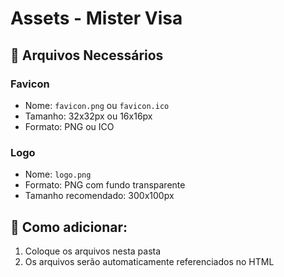 # Assets - Mister Visa

## 📁 Arquivos Necessários

### Favicon
- Nome: `favicon.png` ou `favicon.ico`
- Tamanho: 32x32px ou 16x16px
- Formato: PNG ou ICO

### Logo
- Nome: `logo.png`
- Formato: PNG com fundo transparente
- Tamanho recomendado: 300x100px

## 🎨 Como adicionar:

1. Coloque os arquivos nesta pasta
2. Os arquivos serão automaticamente referenciados no HTML
